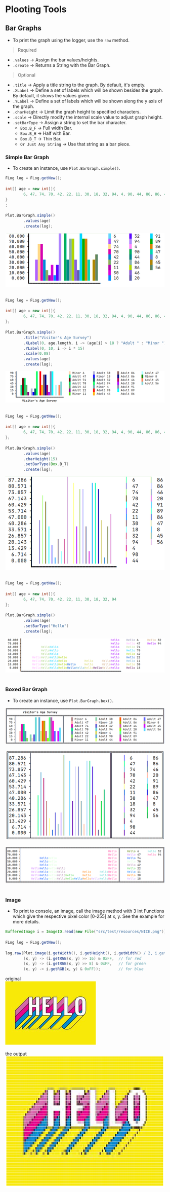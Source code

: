 # Plooting Tools

## Bar Graphs

* To print the graph using the logger, use the `raw` method.

> Required

* `.values` -> Assign the bar values/heights.
* `.create` -> Returns a String with the Bar Graph.

> Optional

* `.title` -> Apply a title string to the graph. By default, it's empty.
* `.XLabel` -> Define a set of labels which will be shown besides the graph. By default, it shows the values given.
* `.YLabel` -> Define a set of labels which will be shown along the y axis of the graph.
* `.charHeight` -> Limit the graph height to specified characters.
* `.scale` -> Directly modify the internal scale value to adjust graph height.
* `.setBarType` -> Assign a string to set the bar character.
    * `Box.B_F` -> Full width Bar.
    * `Box.B_H` -> Half with Bar.
    * `Box.B_T` -> Thin Bar.
    * `Or Just Any String` -> Use that string as a bar piece.

### Simple Bar Graph

* To create an instance, use `Plot.BarGraph.simple()`.

```groovy
FLog log = FLog.getNew();

int[] age = new int[]{
        6, 47, 74, 70, 42, 22, 11, 30, 18, 32, 94, 4, 90, 44, 86, 86, 46, 20, 91, 89, 86, 47, 8, 45, 56
}
;

Plot.BarGraph.simple()
        .values(age)
        .create(log);
```

![SuperSimpleTest](../resources/images/SuperSimpleTest.png)<br /><br />

```groovy
FLog log = FLog.getNew();

int[] age = new int[]{
        6, 47, 74, 70, 42, 22, 11, 30, 18, 32, 94, 4, 90, 44, 86, 86, 46, 20, 91, 89, 86, 47, 8, 45, 56
};

Plot.BarGraph.simple()
        .title("Visitor's Age Survey")
        .XLabel(0, age.length, i -> (age[i] > 18 ? "Adult " : "Minor ") + age[i])
        .YLabel(0, 10, i -> i * 15)
        .scale(0.08)
        .values(age)
        .create(log);
```

![SimpleTest1](../resources/images/SimpleTest1.png)<br /><br />

```groovy
FLog log = FLog.getNew();

int[] age = new int[]{
        6, 47, 74, 70, 42, 22, 11, 30, 18, 32, 94, 4, 90, 44, 86, 86, 46, 20, 91, 89, 86, 47, 8, 45, 56
};

Plot.BarGraph.simple()
        .values(age)
        .charHeight(15)
        .setBarType(Box.B_T)
        .create(log);
```

![SimpleTest3](../resources/images/SimpleTest3.png)<br /><br />

```groovy
FLog log = FLog.getNew();

int[] age = new int[]{
        6, 47, 74, 70, 42, 22, 11, 30, 18, 32, 94
};

Plot.BarGraph.simple()
        .values(age)
        .setBarType("Hello")
        .create(log);
```

![SimpleTest2](../resources/images/SimpleTest2.png)<br /><br />

### Boxed Bar Graph

* To create an instance, use `Plot.BarGraph.box()`.

![SimpleTest1](../resources/images/SimpleTest1Box.png)<br /><br />
![SimpleTest3](../resources/images/SimpleTest3Box.png)<br /><br />
![SimpleTest2](../resources/images/SimpleTest2Box.png)<br /><br />

### Image

* To print to console, an image, call the image method with 3 Int Functions which give the respective pixel
  color [0-255] at x, y. See the example for more details.

```groovy
BufferedImage i = ImageIO.read(new File("src/test/resources/NICE.png"));

FLog log = FLog.getNew();

log.raw(Plot.image(i.getWidth(), i.getHeight(), i.getWidth() / 2, i.getHeight() / 2,
        (x, y) -> (i.getRGB(x, y) >> 16) & 0xFF,  // for red
        (x, y) -> (i.getRGB(x, y) >> 8) & 0xFF,   // for green
        (x, y) -> i.getRGB(x, y) & 0xFF));        // for blue
```

original <br />
![SimpleTest2](../resources/images/ImageTestB.png)<br /><br />
the output <br />
![SimpleTest2](../resources/images/ImageTestA.png)<br /><br />

